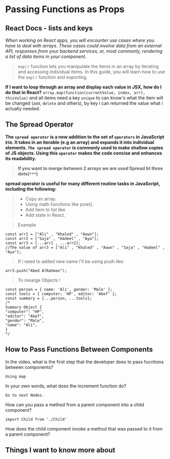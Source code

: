 # Passing Functions as Props

## React Docs - lists and keys

*When working on React apps, you will encounter use cases where you have to deal with arrays. These cases could involve data from an external API, responses from your backend services, or, most commonly, rendering a list of data items in your component.*

>`map()` function lets you manipulate the items in an array by iterating and accessing individual items. In this guide, you will learn how to use the `map()` function and exporting. 

**If I want to loop through an array and display each value in JSX, how do I do that in React?** 
`array.map(function(currentValue, index, arr), thisValue)` and all items need a key `unique` to can know's what the item will be changed (`add`, `delete` and others), by key i can returned the value what i actually needed.

## The Spread Operator

**The `spread operator` is a new addition to the set of `operators` in JavaScript `ES6`. It takes in an iterable (e.g an array) and expands it into individual elements. `The spread operator` is commonly used to make shallow copies of JS objects. Using this `operator` makes the code concise and enhances its readability.**

>**If you want to merge between 2 arrays we are used Spread bt three dots(`***`)**

**spread operator is useful for many different routine tasks in JavaScript, including the following:**
>* Copy an array.
>* Using math functions like pow().
>* Add item to list like
>* Add state in React.

>Example

    const arr1 = ["Ali" , "Khaled" , "Aown"];
    const arr2 = ["Saja" , "Hadeel" , "Aya"];
    const arr3 = [...arr1 , ...arr2];
    //The value of arr3 = ["Ali" , "Khaled" , "Aown" , "Saja" , "Hadeel" , "Aya"];


>If i need to added new name I'll be using push like:
    
    arr3.push("Abed AlRahman");

>To mearge Objects !

    const person = { name: 'Ali', gender: 'Male' };
    const tools = { computer: 'HP', editor: 'Akef' };
    const summary = {...person, ...tools};
    /*
    Summary Object {
    "computer": "HP",
    "editor": "Akef",
    "gender": "Male",
    "name": "Ali",
    }
    */

## How to Pass Functions Between Components

In the video, what is the first step that the developer does to pass fucntions between components?

`Using map`

In your own words, what does the increment function do?

`Go to next Nodes.`

How can you pass a method from a parent component into a child component?

`import Child from './Child'`

How does the child component invoke a method that was passed to it from a parent component?



## Things I want to know more about
